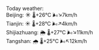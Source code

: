 Today weather:  
Beijing: ☀️   🌡️+26°C 🌬️↘7km/h  
Tianjin: ☀️   🌡️+28°C 🌬️↗4km/h  
Shijiazhuang: 🌦   🌡️+27°C 🌬️↘11km/h  
Tangshan: 🌧   🌡️+25°C 🌬️↖12km/h  
